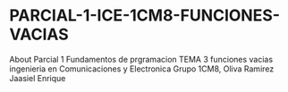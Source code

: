 # PARCIAL-1-ICE-1CM8-FUNCIONES-VACIAS
About Parcial 1 Fundamentos de prgramacion TEMA 3 funciones vacias ingenieria en Comunicaciones y Electronica Grupo 1CM8, Oliva Ramirez Jaasiel Enrique
